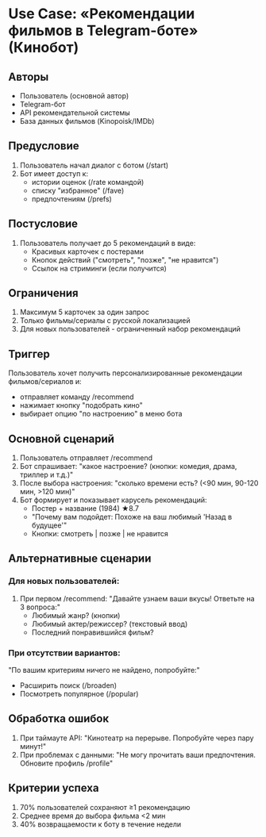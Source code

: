 # Use Case: «Рекомендации фильмов в Telegram-боте» (Кинобот)

## Авторы
- Пользователь (основной автор)
- Telegram-бот
- API рекомендательной системы
- База данных фильмов (Kinopoisk/IMDb)

## Предусловие
1. Пользователь начал диалог с ботом (/start)
2. Бот имеет доступ к:
   - истории оценок (/rate командой)
   - списку "избранное" (/fave)
   - предпочтениям (/prefs)

## Постусловие
1. Пользователь получает до 5 рекомендаций в виде:
   - Красивых карточек с постерами
   - Кнопок действий ("смотреть", "позже", "не нравится")
   - Ссылок на стриминги (если получится)

## Ограничения
1. Максимум 5 карточек за один запрос
2. Только фильмы/сериалы с русской локализацией
3. Для новых пользователей - ограниченный набор рекомендаций

## Триггер
Пользователь хочет получить персонализированные рекомендации фильмов/сериалов и:
- отправляет команду /recommend
- нажимает кнопку "подобрать кино"
- выбирает опцию "по настроению" в меню бота

## Основной сценарий
1. Пользователь отправляет /recommend
2. Бот спрашивает:
   "какое настроение? (кнопки: комедия, драма, триллер и т.д.)"
3. После выбора настроения:
   "сколько времени есть? (<90 мин, 90-120 мин, >120 мин)"
4. Бот формирует и показывает карусель рекомендаций:
   - Постер + название (1984) ★8.7
   - "Почему вам подойдет: Похоже на ваш любимый 'Назад в будущее'"
   - Кнопки: смотреть | позже | не нравится

## Альтернативные сценарии
### Для новых пользователей:
1. При первом /recommend:
   "Давайте узнаем ваши вкусы! Ответьте на 3 вопроса:"
   - Любимый жанр? (кнопки)
   - Любимый актер/режиссер? (текстовый ввод)
   - Последний понравившийся фильм?

### При отсутствии вариантов:
"По вашим критериям ничего не найдено, попробуйте:"
- Расширить поиск (/broaden)
- Посмотреть популярное (/popular)

## Обработка ошибок
1. При таймауте API:
   "Кинотеатр на перерыве. Попробуйте через пару минут!"
2. При проблемах с данными:
   "Не могу прочитать ваши предпочтения. Обновите профиль /profile"

## Критерии успеха
1. 70% пользователей сохраняют ≥1 рекомендацию
2. Среднее время до выбора фильма <2 мин
3. 40% возвращаемости к боту в течение недели
